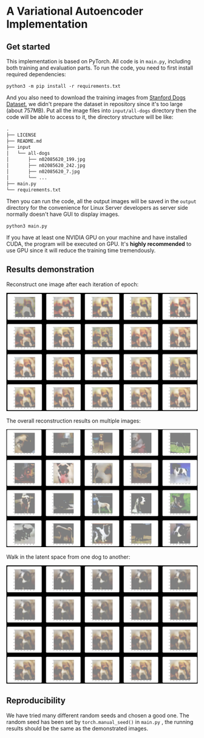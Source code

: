 # A Variational Autoencoder Implementation

## Get started

This implementation is based on PyTorch. All code is in `main.py`, including both training and evaluation parts. To run the code, you need to first install required dependencies:

```shell
python3 -m pip install -r requirements.txt
```

And you also need to download the training images from [Stanford Dogs Dataset](http://vision.stanford.edu/aditya86/ImageNetDogs/), we didn't prepare the dataset in repository since it's too large (about 757MB). Put all the image files into `input/all-dogs` directory then the code will be able to access to it, the directory structure will be like:

```
.
├── LICENSE
├── README.md
├── input
│   └── all-dogs
│       ├── n02085620_199.jpg
│       ├── n02085620_242.jpg
│       ├── n02085620_7.jpg
│       └── ...
├── main.py
└── requirements.txt
```

Then you can run the code, all the output images will be saved in the `output` directory for the convenience for Linux Server developers as server side normally doesn't have GUI to display images.

```shell
python3 main.py
```

If you have at least one NVIDIA GPU on your machine and have installed CUDA, the program will be executed on GPU. It's **highly recommended** to use GPU since it will reduce the training time tremendously.

## Results demonstration

Reconstruct one image after each iteration of epoch:

![Epochs](./figures/Epochs.png)

The overall reconstruction results on multiple images:

![Checks](./figures/Checks.png)

Walk in the latent space from one dog to another:

![Walks](./figures/Walks.png)

## Reproducibility

We have tried many different random seeds and chosen a good one. The random seed has been set by `torch.manual_seed()` in `main.py` , the running results should be the same as the demonstrated images.
